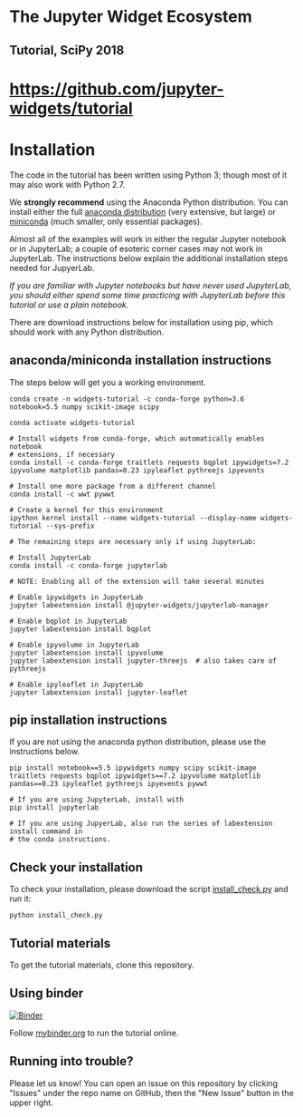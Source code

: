 # The Jupyter Widget Ecosystem

## Tutorial, SciPy 2018

# https://github.com/jupyter-widgets/tutorial

# Installation

The code in the tutorial has been written using Python 3; though most of it may also work with Python 2.7.

We **strongly recommend** using the Anaconda Python distribution. You can install either the full [anaconda distribution](https://www.continuum.io/downloads) (very extensive, but large) or [miniconda](https://conda.io/miniconda.html) (much smaller, only essential packages).

Almost all of the examples will work in either the regular Jupyter notebook or in JupyterLab; a couple of esoteric corner cases may not work in JupyterLab. The instructions below explain the additional installation steps needed for JupyerLab.

*If you are familiar with Jupyter notebooks but have never used JupyterLab, you should either spend some time practicing with JupyterLab before this tutorial or use a plain notebook.*

There are download instructions below for installation using pip, which should work with any Python distribution.

## anaconda/miniconda installation instructions

The steps below will get you a working environment.

```
conda create -n widgets-tutorial -c conda-forge python=3.6 notebook=5.5 numpy scikit-image scipy

conda activate widgets-tutorial

# Install widgets from conda-forge, which automatically enables notebook
# extensions, if necessary
conda install -c conda-forge traitlets requests bqplot ipywidgets=7.2 ipyvolume matplotlib pandas=0.23 ipyleaflet pythreejs ipyevents

# Install one more package from a different channel
conda install -c wwt pywwt

# Create a kernel for this environment
ipython kernel install --name widgets-tutorial --display-name widgets-tutorial --sys-prefix

# The remaining steps are necessary only if using JupyterLab:

# Install JupyterLab
conda install -c conda-forge jupyterlab

# NOTE: Enabling all of the extension will take several minutes

# Enable ipywidgets in JupyterLab
jupyter labextension install @jupyter-widgets/jupyterlab-manager

# Enable bqplot in JupyterLab
jupyter labextension install bqplot

# Enable ipyvolume in JupyterLab
jupyter labextension install ipyvolume
jupyter labextension install jupyter-threejs  # also takes care of pythreejs

# Enable ipyleaflet in JupyterLab
jupyter labextension install jupyter-leaflet
```

## pip installation instructions

If you are not using the anaconda python distribution, please use the instructions below.

```
pip install notebook==5.5 ipywidgets numpy scipy scikit-image traitlets requests bqplot ipywidgets==7.2 ipyvolume matplotlib pandas==0.23 ipyleaflet pythreejs ipyevents pywwt

# If you are using JupyterLab, install with
pip install jupyterlab

# If you are using JupyerLab, also run the series of labextension install command in
# the conda instructions.
```

## Check your installation

To check your installation, please download the script [install_check.py](https://raw.githubusercontent.com/jupyter-widgets/tutorial/master/install_check.py) and run it:

```
python install_check.py
```

## Tutorial materials

To get the tutorial materials, clone this repository.

## Using binder

[![Binder](https://mybinder.org/badge.svg)](https://mybinder.org/v2/gh/jupyter-widgets/tutorial/master)

Follow [mybinder.org](https://mybinder.org/v2/gh/jupyter-widgets/tutorial/master) to run the tutorial online.


## Running into trouble?

Please let us know! You can open an issue on this repository by clicking "Issues" under the repo name on GitHub, then the "New Issue" button in the upper right.
